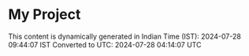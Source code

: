 # My Project

This content is dynamically generated in Indian Time (IST): 2024-07-28 09:44:07 IST
Converted to UTC: 2024-07-28 04:14:07 UTC
